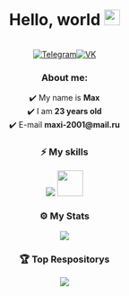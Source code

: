 <h1 align="center">Hello, world <img src="https://images.emojiterra.com/google/noto-emoji/unicode-15/animated/1f44b.gif" width="28"></h1>
<p align="center"><br/>
  <a href="https://t.me/notmaxhack"
    ><img
      src="https://img.shields.io/badge/Telegram-%232E87FB?color=0088CC&style=for-the-badge&logo=telegram&logoColor=white"
      alt="Telegram"
  /></a><a href="https://vk.com/ritard"
    ><img
      src="https://img.shields.io/badge/VK-%232E87FB?color=4a76a8&style=for-the-badge&logo=vk&logoColor=white"
      alt="VK"
  /></a>
  <h3 align="center">About me:</h3>
</p>
<p align="center">
✔️ My name is <strong>Max</strong><br/>
✔️ I am <strong>23 years old</strong><br/>
✔️ E-mail <strong>maxi-2001@mail.ru</strong>
</p>


<h3 align="center">⚡ My skills</h3>
<p align="center">
<a href="https://github.com/maxhack1337" target="_blank"><img src="https://skillicons.dev/icons?i=visualstudio,dotnet,photoshop,figma,css,html,js,python,bots,nodejs,swift,cs,wordpress"/></a>
<a href="https://github.com/maxhack1337" target="_blank"><img src="https://svgshare.com/i/1238.svg" width="46" height="46"/></a>
</p>
<h3 align="center">⚙️ My Stats</h3>
<p align="center">
<img src="https://github-readme-stats.vercel.app/api?username=maxhack1337&show_icons=true&icon_color=0096FF&title_color=0096FF&text_color=606060&border_color=ffffff&bg_color=ffffff&cache_seconds=1800&locale=en"/></p>
<h3 align="center">🏆 Top Respositorys</h3>
<p align="center">
<img src="https://denvercoder1-github-readme-stats.vercel.app/api/pin/?username=maxhack1337&repo=vk_enhancer&theme=react&bg_color=FFFFFF&text_color=606060&title_color=0096FF&hide_border=true&icon_color=0096FF&show_icons=false"/></p>

